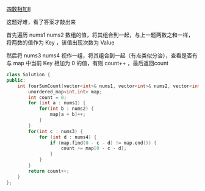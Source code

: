 [四数相加II](https://leetcode.cn/problems/4sum-ii/)

这题好难，看了答案才敲出来

首先遍历 nums1 nums2 数组的值，将其组合到一起，与上一题两数之和一样，将两数的值作为 Key ，该值出现次数为 Value

然后将 nums3 nums4 视作一组，将其组合到一起（有点类似分治），查看是否有与 map 中当前 Key 相加为 0 的值，有则 count++ ，最后返回count

```c++
class Solution {
public:
    int fourSumCount(vector<int>& nums1, vector<int>& nums2, vector<int>& nums3, vector<int>& nums4) {
        unordered_map<int,int> map;
        int count = 0;
        for (int a : nums1) {
            for(int b : nums2) {
                map[a + b]++;
            }
        }
        for(int c : nums3) {
            for (int d : nums4) {
                if (map.find(0 - c - d) != map.end()) {
                    count += map[0 - c - d];
                }
            }
        }
        return count++;
    }
};
```